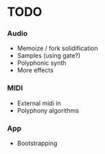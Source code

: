 # TODO

### Audio
- Memoize / fork solidification
- Samples (using gate?)
- Polyphonic synth
- More effects

### MIDI
- External midi in
- Polyphony algorithms

### App
- Bootstrapping
